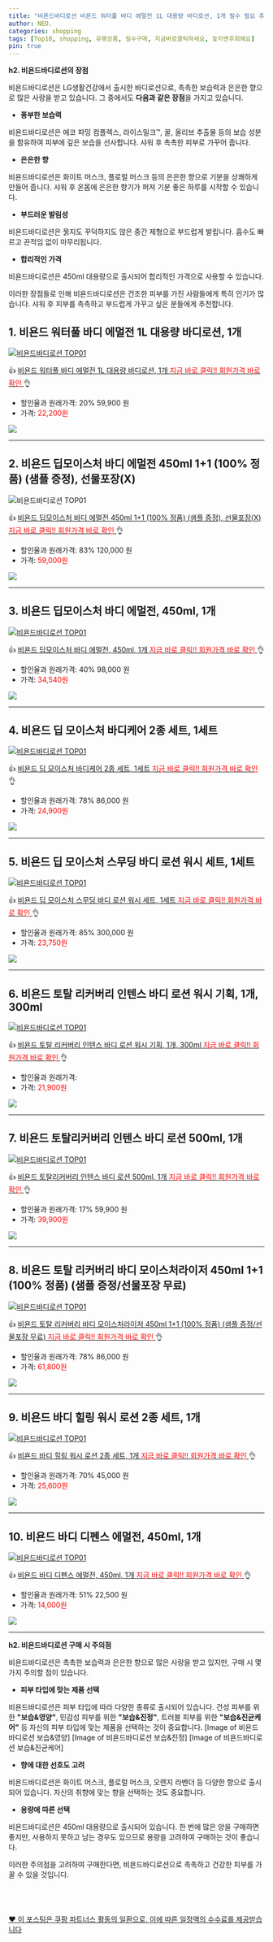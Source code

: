 ```yaml
---
title: "비욘드바디로션 비욘드 워터풀 바디 에멀전 1L 대용량 바디로션, 1개 필수 필요 추천 제품 비교 최저 가격 비교 장점 구매 후기 구매평"
author: NEO.
categories: shopping
tags: [Top10, shopping, 유행상품, 필수구매, 지금바로클릭하세요, 놓치면후회해요]
pin: true
---
```

**h2. 비욘드바디로션의 장점**

비욘드바디로션은 LG생활건강에서 출시한 바디로션으로, 촉촉한 보습력과 은은한 향으로 많은 사랑을 받고 있습니다. 그 중에서도 **다음과 같은 장점**을 가지고 있습니다.

* **풍부한 보습력**

비욘드바디로션은 에코 파밍 컴플렉스, 라이스밀크™, 꿀, 올리브 추출물 등의 보습 성분을 함유하여 피부에 깊은 보습을 선사합니다. 샤워 후 촉촉한 피부로 가꾸어 줍니다.

* **은은한 향**

비욘드바디로션은 화이트 머스크, 플로럴 머스크 등의 은은한 향으로 기분을 상쾌하게 만들어 줍니다. 샤워 후 온몸에 은은한 향기가 퍼져 기분 좋은 하루를 시작할 수 있습니다.

* **부드러운 발림성**

비욘드바디로션은 묽지도 꾸덕하지도 않은 중간 제형으로 부드럽게 발립니다. 흡수도 빠르고 끈적임 없이 마무리됩니다.

* **합리적인 가격**

비욘드바디로션은 450ml 대용량으로 출시되어 합리적인 가격으로 사용할 수 있습니다.

이러한 장점들로 인해 비욘드바디로션은 건조한 피부를 가진 사람들에게 특히 인기가 많습니다. 샤워 후 피부를 촉촉하고 부드럽게 가꾸고 싶은 분들에게 추천합니다.

   

## 1. 비욘드 워터풀 바디 에멀전 1L 대용량 바디로션, 1개

[![비욘드바디로션 TOP01](https://thumbnail9.coupangcdn.com/thumbnails/remote/490x490ex/image/vendor_inventory/e3b8/8c678957db1d7a6ebc1e792b33487c6b75279863b914233bc3f59260fcd8.jpg)](https://link.coupang.com/re/AFFSDP?lptag=AF3617701&subid=GithubCoopas&pageKey=7594977487&traceid=V0-153&itemId=20416802585&vendorItemId=85043831314)


👍 [비욘드 워터풀 바디 에멀전 1L 대용량 바디로션, 1개 <font color=red> 지금 바로 클릭!! 회원가격 바로 확인 </font> ](https://link.coupang.com/re/AFFSDP?lptag=AF3617701&subid=GithubCoopas&pageKey=7594977487&traceid=V0-153&itemId=20416802585&vendorItemId=85043831314) 👌 


- 할인율과 원래가격: 20%  59,900   원
- 가격: <span style='color:red'>22,200원</span>

[![](/discount_price.png)](https://link.coupang.com/re/AFFSDP?lptag=AF3617701&subid=GithubCoopas&pageKey=7594977487&traceid=V0-153&itemId=20416802585&vendorItemId=85043831314)

---


   

## 2. 비욘드 딥모이스처 바디 에멀전 450ml 1+1 (100% 정품) (샘플 증정), 선물포장(X)

![비욘드바디로션 TOP01](https://thumbnail8.coupangcdn.com/thumbnails/remote/490x490ex/image/vendor_inventory/5fe4/02423787c9277786d781f915daab813f0061e37b0f4056b6d46cedfd1106.JPG)


👍 [비욘드 딥모이스처 바디 에멀전 450ml 1+1 (100% 정품) (샘플 증정), 선물포장(X) <font color=red> 지금 바로 클릭!! 회원가격 바로 확인 </font> ](https://link.coupang.com/re/AFFSDP?lptag=AF3617701&subid=GithubCoopas&pageKey=6641764776&traceid=V0-153&itemId=15184925813&vendorItemId=87512118794) 👌 


- 할인율과 원래가격: 83%  120,000   원
- 가격: <span style='color:red'>59,000원</span>

[![](/discount_price.png)](https://link.coupang.com/re/AFFSDP?lptag=AF3617701&subid=GithubCoopas&pageKey=6641764776&traceid=V0-153&itemId=15184925813&vendorItemId=87512118794)

---


   

## 3. 비욘드 딥모이스처 바디 에멀전, 450ml, 1개

[![비욘드바디로션 TOP01](https://thumbnail6.coupangcdn.com/thumbnails/remote/490x490ex/image/vendor_inventory/dbf2/9347e84ff1944c0cae44b100b4500a3e735f2f2fd899aa0c3a401e82db26.jpg)](https://link.coupang.com/re/AFFSDP?lptag=AF3617701&subid=GithubCoopas&pageKey=3016199&traceid=V0-153&itemId=112886860&vendorItemId=73404293176)


👍 [비욘드 딥모이스처 바디 에멀전, 450ml, 1개 <font color=red> 지금 바로 클릭!! 회원가격 바로 확인 </font> ](https://link.coupang.com/re/AFFSDP?lptag=AF3617701&subid=GithubCoopas&pageKey=3016199&traceid=V0-153&itemId=112886860&vendorItemId=73404293176) 👌 


- 할인율과 원래가격: 40%  98,000   원
- 가격: <span style='color:red'>34,540원</span>

[![](/discount_price.png)](https://link.coupang.com/re/AFFSDP?lptag=AF3617701&subid=GithubCoopas&pageKey=3016199&traceid=V0-153&itemId=112886860&vendorItemId=73404293176)

---


   

## 4. 비욘드 딥 모이스처 바디케어 2종 세트, 1세트

[![비욘드바디로션 TOP01](https://thumbnail6.coupangcdn.com/thumbnails/remote/490x490ex/image/vendor_inventory/7b50/506bff7cfaf70da4e4b1c9534b7d9192a5ac76df8d91e7603c717f938804.jpg)](https://link.coupang.com/re/AFFSDP?lptag=AF3617701&subid=GithubCoopas&pageKey=9538095&traceid=V0-153&itemId=41974992&vendorItemId=70000242181)


👍 [비욘드 딥 모이스처 바디케어 2종 세트, 1세트 <font color=red> 지금 바로 클릭!! 회원가격 바로 확인 </font> ](https://link.coupang.com/re/AFFSDP?lptag=AF3617701&subid=GithubCoopas&pageKey=9538095&traceid=V0-153&itemId=41974992&vendorItemId=70000242181) 👌 


- 할인율과 원래가격: 78%  86,000   원
- 가격: <span style='color:red'>24,900원</span>

[![](/discount_price.png)](https://link.coupang.com/re/AFFSDP?lptag=AF3617701&subid=GithubCoopas&pageKey=9538095&traceid=V0-153&itemId=41974992&vendorItemId=70000242181)

---


   

## 5. 비욘드 딥 모이스처 스무딩 바디 로션 워시 세트, 1세트

[![비욘드바디로션 TOP01](https://thumbnail10.coupangcdn.com/thumbnails/remote/490x490ex/image/vendor_inventory/3fa1/10e11a8236fe007b7c6492d25280fc17732ee17bdb37e2699054a8099612.jpg)](https://link.coupang.com/re/AFFSDP?lptag=AF3617701&subid=GithubCoopas&pageKey=7168636234&traceid=V0-153&itemId=18055171191&vendorItemId=85043836225)


👍 [비욘드 딥 모이스처 스무딩 바디 로션 워시 세트, 1세트 <font color=red> 지금 바로 클릭!! 회원가격 바로 확인 </font> ](https://link.coupang.com/re/AFFSDP?lptag=AF3617701&subid=GithubCoopas&pageKey=7168636234&traceid=V0-153&itemId=18055171191&vendorItemId=85043836225) 👌 


- 할인율과 원래가격: 85%  300,000   원
- 가격: <span style='color:red'>23,750원</span>

[![](/discount_price.png)](https://link.coupang.com/re/AFFSDP?lptag=AF3617701&subid=GithubCoopas&pageKey=7168636234&traceid=V0-153&itemId=18055171191&vendorItemId=85043836225)

---


   

## 6. 비욘드 토탈 리커버리 인텐스 바디 로션 워시 기획, 1개, 300ml

[![비욘드바디로션 TOP01](https://thumbnail8.coupangcdn.com/thumbnails/remote/490x490ex/image/vendor_inventory/e38a/1b65cbad2f54814dc49afb10a6d9d5f124a9a9a1231848da08ab29c493df.jpg)](https://link.coupang.com/re/AFFSDP?lptag=AF3617701&subid=GithubCoopas&pageKey=7168636210&traceid=V0-153&itemId=18055171139&vendorItemId=85044311924)


👍 [비욘드 토탈 리커버리 인텐스 바디 로션 워시 기획, 1개, 300ml <font color=red> 지금 바로 클릭!! 회원가격 바로 확인 </font> ](https://link.coupang.com/re/AFFSDP?lptag=AF3617701&subid=GithubCoopas&pageKey=7168636210&traceid=V0-153&itemId=18055171139&vendorItemId=85044311924) 👌 


- 할인율과 원래가격: 
- 가격: <span style='color:red'>21,900원</span>

[![](/discount_price.png)](https://link.coupang.com/re/AFFSDP?lptag=AF3617701&subid=GithubCoopas&pageKey=7168636210&traceid=V0-153&itemId=18055171139&vendorItemId=85044311924)

---


   

## 7. 비욘드 토탈리커버리 인텐스 바디 로션 500ml, 1개

[![비욘드바디로션 TOP01](https://thumbnail9.coupangcdn.com/thumbnails/remote/490x490ex/image/vendor_inventory/7cb0/5f503cdfaf5f8b919c646eba84d321462932defd8f8ce5044a0c670882d0.jpg)](https://link.coupang.com/re/AFFSDP?lptag=AF3617701&subid=GithubCoopas&pageKey=7168636299&traceid=V0-153&itemId=20609237112&vendorItemId=85043833532)


👍 [비욘드 토탈리커버리 인텐스 바디 로션 500ml, 1개 <font color=red> 지금 바로 클릭!! 회원가격 바로 확인 </font> ](https://link.coupang.com/re/AFFSDP?lptag=AF3617701&subid=GithubCoopas&pageKey=7168636299&traceid=V0-153&itemId=20609237112&vendorItemId=85043833532) 👌 


- 할인율과 원래가격: 17%  59,900   원
- 가격: <span style='color:red'>39,900원</span>

[![](/discount_price.png)](https://link.coupang.com/re/AFFSDP?lptag=AF3617701&subid=GithubCoopas&pageKey=7168636299&traceid=V0-153&itemId=20609237112&vendorItemId=85043833532)

---


   

## 8. 비욘드 토탈 리커버리 바디 모이스처라이저 450ml 1+1 (100% 정품) (샘플 증정/선물포장 무료)

[![비욘드바디로션 TOP01](https://thumbnail8.coupangcdn.com/thumbnails/remote/490x490ex/image/vendor_inventory/5251/6b2be96ac5e2ce8211827f6ac94d87c9472e69c56a35cbc5edef73d0ef6b.jpg)](https://link.coupang.com/re/AFFSDP?lptag=AF3617701&subid=GithubCoopas&pageKey=6642832139&traceid=V0-153&itemId=15192850964&vendorItemId=73766307710)


👍 [비욘드 토탈 리커버리 바디 모이스처라이저 450ml 1+1 (100% 정품) (샘플 증정/선물포장 무료) <font color=red> 지금 바로 클릭!! 회원가격 바로 확인 </font> ](https://link.coupang.com/re/AFFSDP?lptag=AF3617701&subid=GithubCoopas&pageKey=6642832139&traceid=V0-153&itemId=15192850964&vendorItemId=73766307710) 👌 


- 할인율과 원래가격: 78%  86,000   원
- 가격: <span style='color:red'>61,800원</span>

[![](/discount_price.png)](https://link.coupang.com/re/AFFSDP?lptag=AF3617701&subid=GithubCoopas&pageKey=6642832139&traceid=V0-153&itemId=15192850964&vendorItemId=73766307710)

---


   

## 9. 비욘드 바디 힐링 워시 로션 2종 세트, 1개

[![비욘드바디로션 TOP01](https://thumbnail10.coupangcdn.com/thumbnails/remote/490x490ex/image/vendor_inventory/fb42/eba8c2022b71945c29e2174ef66b4d471f7c7b6143df024304a789f69c66.jpg)](https://link.coupang.com/re/AFFSDP?lptag=AF3617701&subid=GithubCoopas&pageKey=7634435442&traceid=V0-153&itemId=20269627647&vendorItemId=85043824188)


👍 [비욘드 바디 힐링 워시 로션 2종 세트, 1개 <font color=red> 지금 바로 클릭!! 회원가격 바로 확인 </font> ](https://link.coupang.com/re/AFFSDP?lptag=AF3617701&subid=GithubCoopas&pageKey=7634435442&traceid=V0-153&itemId=20269627647&vendorItemId=85043824188) 👌 


- 할인율과 원래가격: 70%  45,000   원
- 가격: <span style='color:red'>25,600원</span>

[![](/discount_price.png)](https://link.coupang.com/re/AFFSDP?lptag=AF3617701&subid=GithubCoopas&pageKey=7634435442&traceid=V0-153&itemId=20269627647&vendorItemId=85043824188)

---


   

## 10. 비욘드 바디 디펜스 에멀전, 450ml, 1개

[![비욘드바디로션 TOP01](https://thumbnail7.coupangcdn.com/thumbnails/remote/490x490ex/image/vendor_inventory/bb6f/f23e76cdf32e01b5802bee19a8d29bf355d6165f3314da22bca0ddc00c6e.jpg)](https://link.coupang.com/re/AFFSDP?lptag=AF3617701&subid=GithubCoopas&pageKey=4698222001&traceid=V0-153&itemId=5914072137&vendorItemId=83580527949)


👍 [비욘드 바디 디펜스 에멀전, 450ml, 1개 <font color=red> 지금 바로 클릭!! 회원가격 바로 확인 </font> ](https://link.coupang.com/re/AFFSDP?lptag=AF3617701&subid=GithubCoopas&pageKey=4698222001&traceid=V0-153&itemId=5914072137&vendorItemId=83580527949) 👌 


- 할인율과 원래가격: 51%  22,500   원
- 가격: <span style='color:red'>14,000원</span>

[![](/discount_price.png)](https://link.coupang.com/re/AFFSDP?lptag=AF3617701&subid=GithubCoopas&pageKey=4698222001&traceid=V0-153&itemId=5914072137&vendorItemId=83580527949)

---
**h2. 비욘드바디로션 구매 시 주의점**

비욘드바디로션은 촉촉한 보습력과 은은한 향으로 많은 사랑을 받고 있지만, 구매 시 몇 가지 주의할 점이 있습니다.

* **피부 타입에 맞는 제품 선택**

비욘드바디로션은 피부 타입에 따라 다양한 종류로 출시되어 있습니다. 건성 피부를 위한 **"보습&영양"**, 민감성 피부를 위한 **"보습&진정"**, 트러블 피부를 위한 **"보습&진균케어"** 등 자신의 피부 타입에 맞는 제품을 선택하는 것이 중요합니다.
[Image of 비욘드바디로션 보습&영양]
[Image of 비욘드바디로션 보습&진정]
[Image of 비욘드바디로션 보습&진균케어]

* **향에 대한 선호도 고려**

비욘드바디로션은 화이트 머스크, 플로럴 머스크, 오렌지 라벤더 등 다양한 향으로 출시되어 있습니다. 자신의 취향에 맞는 향을 선택하는 것도 중요합니다.

* **용량에 따른 선택**

비욘드바디로션은 450ml 대용량으로 출시되어 있습니다. 한 번에 많은 양을 구매하면 좋지만, 사용하지 못하고 남는 경우도 있으므로 용량을 고려하여 구매하는 것이 좋습니다.

이러한 주의점을 고려하여 구매한다면, 비욘드바디로션으로 촉촉하고 건강한 피부를 가꿀 수 있을 것입니다.<br><br><br><br><br> [ ❤  이 포스팅은 쿠팡 파트너스 활동의 일환으로, 이에 따른 일정액의 수수료를 제공받습니다](https://link.coupang.com/a/bcEFyh)